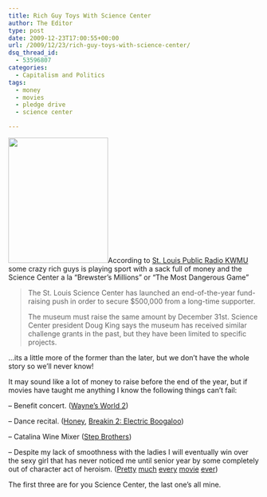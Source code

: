 ```yaml
---
title: Rich Guy Toys With Science Center
author: The Editor
type: post
date: 2009-12-23T17:00:55+00:00
url: /2009/12/23/rich-guy-toys-with-science-center/
dsq_thread_id:
  - 53596807
categories:
  - Capitalism and Politics
tags:
  - money
  - movies
  - pledge drive
  - science center

---
```

[<img class="alignright size-full wp-image-2641" title="Mr.Burns of Japan" src="http://punchingkitty.com/wp-content/uploads/2009/12/Mr.Burns-of-Japan.gif" alt="" width="200" height="251" />][1]According to <a href="http://www.publicbroadcasting.net/kwmu/news.newsmain/article/1/0/1592025/St..Louis.Public.Radio.News/Anonymous.donor.issues.$500.000.challenge.to.St..Louis.Science.Center" target="_blank">St. Louis Public Radio KWMU</a> some crazy rich guys is playing sport with a sack full of money and the Science Center a la &#8220;Brewster&#8217;s Millions&#8221; or &#8220;The Most Dangerous Game&#8221;

> The St. Louis Science Center has launched an end-of-the-year fund-raising push in order to secure $500,000 from a long-time supporter.
> 
> The museum must raise the same amount by December 31st. Science Center president Doug King says the museum has received similar challenge grants in the past, but they have been limited to specific projects.

&#8230;its a little more of the former than the later, but we don&#8217;t have the whole story so we&#8217;ll never know!

It may sound like a lot of money to raise before the end of the year, but if movies have taught me anything I know the following things can&#8217;t fail:

&#8211; Benefit concert. (<a href="http://www.imdb.com/title/tt0108525/" target="_blank">Wayne&#8217;s World 2</a>)

&#8211; Dance recital. (<a href="http://www.imdb.com/title/tt0322589/" target="_blank">Honey</a>, <a href="http://www.imdb.com/title/tt0086999/" target="_blank">Breakin 2: Electric Boogaloo</a>)

&#8211; Catalina Wine Mixer (<a href="http://www.imdb.com/title/tt0838283/" target="_blank">Step Brothers</a>)

&#8211; Despite my lack of smoothness with the ladies I will eventually win over the sexy girl that has never noticed me until senior year by some completely out of character act of heroism. (<a href="http://www.imdb.com/title/tt0088763/" target="_blank">Pretty</a> <a href="http://www.imdb.com/title/tt0083929/" target="_blank">much</a> <a href="http://www.imdb.com/title/tt0088794/" target="_blank">every</a> <a href="http://www.imdb.com/title/tt0090142/" target="_blank">movie</a> <a href="http://www.imdb.com/title/tt0119054/" target="_blank">ever</a>)

The first three are for you Science Center, the last one&#8217;s all mine.

 [1]: http://punchingkitty.com/wp-content/uploads/2009/12/Mr.Burns-of-Japan.gif
